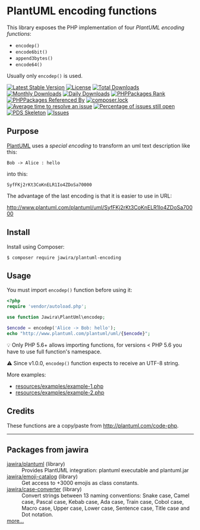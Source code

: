 PlantUML encoding functions
=========================== 

This library exposes the PHP implementation of four *PlantUML encoding functions*:

- `encodep()`
- `encode6bit()`
- `append3bytes()`
- `encode64()`

Usually only `encodep()` is used.

[![Latest Stable Version](https://poser.pugx.org/jawira/plantuml-encoding/v/stable)](https://packagist.org/packages/jawira/plantuml-encoding)
[![License](https://poser.pugx.org/jawira/plantuml-encoding/license)](https://packagist.org/packages/jawira/plantuml-encoding)
[![Total Downloads](https://poser.pugx.org/jawira/plantuml-encoding/downloads)](https://packagist.org/packages/jawira/plantuml-encoding)
[![Monthly Downloads](https://poser.pugx.org/jawira/plantuml-encoding/d/monthly)](https://packagist.org/packages/jawira/plantuml-encoding)
[![Daily Downloads](https://poser.pugx.org/jawira/plantuml-encoding/d/daily)](https://packagist.org/packages/jawira/plantuml-encoding)
[![PHPPackages Rank](http://phppackages.org/p/jawira/plantuml-encoding/badge/rank.svg)](http://phppackages.org/p/jawira/plantuml-encoding)
[![PHPPackages Referenced By](http://phppackages.org/p/jawira/plantuml-encoding/badge/referenced-by.svg)](http://phppackages.org/p/jawira/plantuml-encoding)
[![composer.lock](https://poser.pugx.org/jawira/plantuml-encoding/composerlock)](https://packagist.org/packages/jawira/plantuml-encoding)
[![Average time to resolve an issue](http://isitmaintained.com/badge/resolution/jawira/plantuml-encoding.svg)](http://isitmaintained.com/project/jawira/plantuml-encoding "Average time to resolve an issue")
[![Percentage of issues still open](http://isitmaintained.com/badge/open/jawira/plantuml-encoding.svg)](http://isitmaintained.com/project/jawira/plantuml-encoding "Percentage of issues still open")
[![PDS Skeleton](https://img.shields.io/badge/pds-skeleton-blue.svg?style=flat-square)](https://github.com/php-pds/skeleton)
[![Issues](https://huboard.com/jawira/plantuml-encoding/)](https://huboard.com/jawira/plantuml-encoding)

Purpose
-------

[PlantUML] uses a _special encoding_ to transform an uml text description like 
this:

```plantuml
Bob -> Alice : hello
```

into this:

```
SyfFKj2rKt3CoKnELR1Io4ZDoSa70000
```

The advantage of the last encoding is that it is easier to use in URL:

<http://www.plantuml.com/plantuml/uml/SyfFKj2rKt3CoKnELR1Io4ZDoSa70000>

Install
-------

Install using Composer:

```console
$ composer require jawira/plantuml-encoding
```

Usage
-----

You must import `encodep()` function before using it:

```php
<?php
require 'vendor/autoload.php';

use function Jawira\PlantUml\encodep;

$encode = encodep('Alice -> Bob: hello');
echo "http://www.plantuml.com/plantuml/uml/{$encode}";
```

💡 Only PHP 5.6+ allows importing functions, for versions < PHP 5.6 you have to
use full function's namespace.

⚠️ Since v1.0.0, `encodep()` function expects to receive an UTF-8 string.

More examples:

- [resources/examples/example-1.php]()
- [resources/examples/example-2.php]()

Credits
-------

These functions are a copy/paste from <http://plantuml.com/code-php>.

***

Packages from jawira
--------------------

<dl>

<dt><a href="https://packagist.org/packages/jawira/plantuml">jawira/plantuml</a> (library)</dt>
<dd>Provides PlantUML integration: plantuml executable and plantuml.jar</dd>

<dt><a href="https://packagist.org/packages/jawira/emoji-catalog">jawira/emoji-catalog</a> (library)</dt>
<dd>Get access to +3000 emojis as class constants.</dd>

<dt><a href="https://packagist.org/packages/jawira/case-converter">jawira/case-converter</a> (library)</dt>
<dd>Convert strings between 13 naming conventions: Snake case, Camel case,
  Pascal case, Kebab case, Ada case, Train case, Cobol case, Macro case,
  Upper case, Lower case, Sentence case, Title case and Dot notation.
</dd>

<dt><a href="https://packagist.org/packages/jawira/">more...</a></dt>
</dl>

[PlantUML]: http://plantuml.com/
